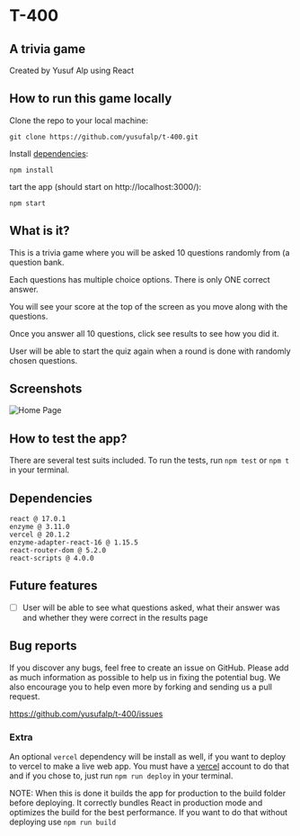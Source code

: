 # T-400

## A trivia game

Created by Yusuf Alp using React

## How to run this game locally

Clone the repo to your local machine:

```
git clone https://github.com/yusufalp/t-400.git
```

Install [dependencies](#dependencies):

```
npm install
```

tart the app (should start on http://localhost:3000/):

```
npm start
```

## What is it?

This is a trivia game where you will be asked 10 questions randomly from (a question bank. 

Each questions has multiple choice options. There is only ONE correct answer.

You will see your score at the top of the screen as you move along with the questions.

Once you answer all 10 questions, click see results to see how you did it.

User will be able to start the quiz again when a round is done with randomly chosen questions.

## Screenshots
![Home Page](https://i.ibb.co/X5Kv5FG/home-page.png)

## How to test the app?

There are several test suits included. To run the tests, run `npm test` or `npm t` in your terminal.

## Dependencies

```
react @ 17.0.1
enzyme @ 3.11.0
vercel @ 20.1.2
enzyme-adapter-react-16 @ 1.15.5
react-router-dom @ 5.2.0
react-scripts @ 4.0.0
```

## Future features

- [ ] User will be able to see what questions asked, what their answer was and whether they were correct in the results page


## Bug reports

If you discover any bugs, feel free to create an issue on GitHub. Please add as much information as
possible to help us in fixing the potential bug. We also encourage you to help even more by forking and
sending us a pull request.

https://github.com/yusufalp/t-400/issues


### Extra

An optional `vercel` dependency will be install as well, if you want to deploy to vercel to make a live web app. You must have a [vercel](https://vercel.com/) account to do that and if you chose to, just run `npm run deploy` in your terminal.

NOTE: When this is done it builds the app for production to the build folder before deploying. It correctly bundles React in production mode and optimizes the build for the best performance. If you want to do that without deploying use `npm run build`


